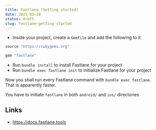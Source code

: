 ```yaml
---
title: Fastlane (Getting started)
date: 2021-03-28
status: draft
slug: fastlane-getting-started
---
```


- Inside your project, create a `Gemfile` and add the following to it

```ruby
source "https://rubygems.org"

gem "fastlane"
```

- Run `bundle install` to install Fastlane for your project
- Run `bundle exec fastlane init` to initialize Fastlane for your project

Now you shall run every Fastlane command with `bundle exec fastlane`. That is apparently faster.

You have to initiate `fastlane` in both `android/` and `ios/` directories

## Links

- https://docs.fastlane.tools
